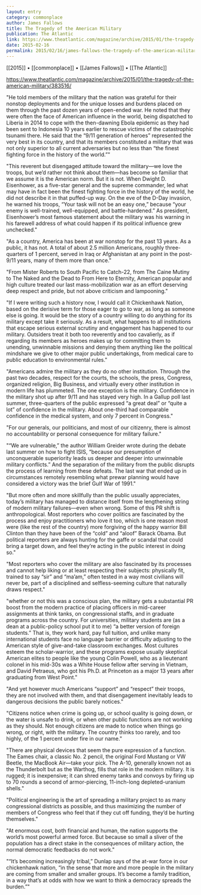 ```yaml
---
layout: entry
category: commonplace
author: James Fallows
title: The Tragedy of the American Military
publication: The Atlantic
link: https://www.theatlantic.com/magazine/archive/2015/01/the-tragedy-of-the-american-military/383516/
date: 2015-02-16
permalink: 2015/02/16/james-fallows-the-tragedy-of-the-american-military
---
```


[[2015]] • [[commonplace]] • [[James Fallows]] • [[The Atlantic]]

https://www.theatlantic.com/magazine/archive/2015/01/the-tragedy-of-the-american-military/383516/

"He told members of the military that the nation was grateful for their nonstop deployments and for the unique losses and burdens placed on them through the past dozen years of open-ended war. He noted that they were often the face of American influence in the world, being dispatched to Liberia in 2014 to cope with the then-dawning Ebola epidemic as they had been sent to Indonesia 10 years earlier to rescue victims of the catastrophic tsunami there. He said that the “9/11 generation of heroes” represented the very best in its country, and that its members constituted a military that was not only superior to all current adversaries but no less than “the finest fighting force in the history of the world.”"
 
"This reverent but disengaged attitude toward the military—we love the troops, but we’d rather not think about them—has become so familiar that we assume it is the American norm. But it is not. When Dwight D. Eisenhower, as a five-star general and the supreme commander, led what may have in fact been the finest fighting force in the history of the world, he did not describe it in that puffed-up way. On the eve of the D-Day invasion, he warned his troops, “Your task will not be an easy one,” because “your enemy is well-trained, well-equipped, and battle-hardened.” As president, Eisenhower’s most famous statement about the military was his warning in his farewell address of what could happen if its political influence grew unchecked."

"As a country, America has been at war nonstop for the past 13 years. As a public, it has not. A total of about 2.5 million Americans, roughly three-quarters of 1 percent, served in Iraq or Afghanistan at any point in the post-9/11 years, many of them more than once."

"From Mister Roberts to South Pacific to Catch-22, from The Caine Mutiny to The Naked and the Dead to From Here to Eternity, American popular and high culture treated our last mass-mobilization war as an effort deserving deep respect and pride, but not above criticism and lampooning."

"If I were writing such a history now, I would call it Chickenhawk Nation, based on the derisive term for those eager to go to war, as long as someone else is going. It would be the story of a country willing to do anything for its military except take it seriously. As a result, what happens to all institutions that escape serious external scrutiny and engagement has happened to our military. Outsiders treat it both too reverently and too cavalierly, as if regarding its members as heroes makes up for committing them to unending, unwinnable missions and denying them anything like the political mindshare we give to other major public undertakings, from medical care to public education to environmental rules."

"Americans admire the military as they do no other institution. Through the past two decades, respect for the courts, the schools, the press, Congress, organized religion, Big Business, and virtually every other institution in modern life has plummeted. The one exception is the military. Confidence in the military shot up after 9/11 and has stayed very high. In a Gallup poll last summer, three-quarters of the public expressed “a great deal” or “quite a lot” of confidence in the military. About one-third had comparable confidence in the medical system, and only 7 percent in Congress."

"For our generals, our politicians, and most of our citizenry, there is almost no accountability or personal consequence for military failure."

"“We are vulnerable,” the author William Greider wrote during the debate last summer on how to fight ISIS, “because our presumption of unconquerable superiority leads us deeper and deeper into unwinnable military conflicts.” And the separation of the military from the public disrupts the process of learning from these defeats. The last war that ended up in circumstances remotely resembling what prewar planning would have considered a victory was the brief Gulf War of 1991."

"But more often and more skillfully than the public usually appreciates, today’s military has managed to distance itself from the lengthening string of modern military failures—even when wrong. Some of this PR shift is anthropological. Most reporters who cover politics are fascinated by the process and enjoy practitioners who love it too, which is one reason most were (like the rest of the country) more forgiving of the happy warrior Bill Clinton than they have been of the “cold” and “aloof” Barack Obama. But political reporters are always hunting for the gaffe or scandal that could bring a target down, and feel they’re acting in the public interest in doing so."

"Most reporters who cover the military are also fascinated by its processes and cannot help liking or at least respecting their subjects: physically fit, trained to say “sir” and “ma’am,” often tested in a way most civilians will never be, part of a disciplined and selfless-seeming culture that naturally draws respect."

"whether or not this was a conscious plan, the military gets a substantial PR boost from the modern practice of placing officers in mid-career assignments at think tanks, on congressional staffs, and in graduate programs across the country. For universities, military students are (as a dean at a public-policy school put it to me) “a better version of foreign students.” That is, they work hard, pay full tuition, and unlike many international students face no language barrier or difficulty adjusting to the American style of give-and-take classroom exchanges. Most cultures esteem the scholar-warrior, and these programs expose usually skeptical American elites to people like the young Colin Powell, who as a lieutenant colonel in his mid-30s was a White House fellow after serving in Vietnam, and David Petraeus, who got his Ph.D. at Princeton as a major 13 years after graduating from West Point."

"And yet however much Americans “support” and “respect” their troops, they are not involved with them, and that disengagement inevitably leads to dangerous decisions the public barely notices."

"Citizens notice when crime is going up, or school quality is going down, or the water is unsafe to drink, or when other public functions are not working as they should. Not enough citizens are made to notice when things go wrong, or right, with the military. The country thinks too rarely, and too highly, of the 1 percent under fire in our name."

"There are physical devices that seem the pure expression of a function. The Eames chair, a classic No. 2 pencil, the original Ford Mustang or VW Beetle, the MacBook Air—take your pick. The A-10, generally known not as the Thunderbolt but as the Warthog, fills that role in the modern military. It is rugged; it is inexpensive; it can shred enemy tanks and convoys by firing up to 70 rounds a second of armor-piercing, 11-inch-long depleted-uranium shells."

"Political engineering is the art of spreading a military project to as many congressional districts as possible, and thus maximizing the number of members of Congress who feel that if they cut off funding, they’d be hurting themselves."

"At enormous cost, both financial and human, the nation supports the world’s most powerful armed force. But because so small a sliver of the population has a direct stake in the consequences of military action, the normal democratic feedbacks do not work."

"“It’s becoming increasingly tribal,” Dunlap says of the at-war force in our chickenhawk nation, “in the sense that more and more people in the military are coming from smaller and smaller groups. It’s become a family tradition, in a way that’s at odds with how we want to think a democracy spreads the burden.”"
